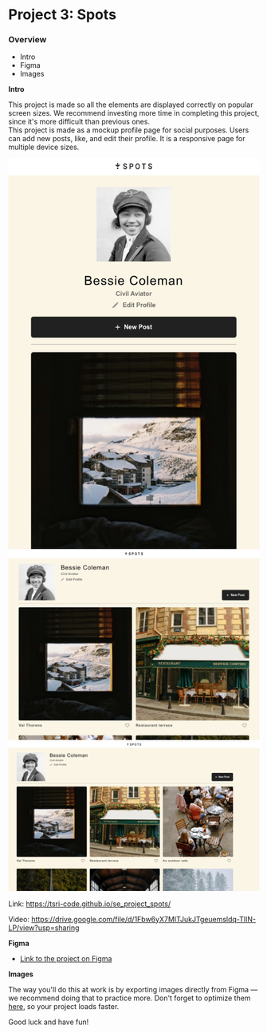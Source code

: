 # Project 3: Spots

### Overview

- Intro
- Figma
- Images

**Intro**

This project is made so all the elements are displayed correctly on popular screen sizes. We recommend investing more time in completing this project, since it's more difficult than previous ones.  
This project is made as a mockup profile page for social purposes. Users can add new posts, like, and edit their profile. It is a responsive page for multiple device sizes.

<img src="./images/mobile.png" alt="Mobile view of Spots application">
<img src="./images/tablet.png" alt="Tablet view of Spots application">
<img src="./images/laptop.png" alt="Desktop view of Spots application">

Link: https://tsri-code.github.io/se_project_spots/

Video: https://drive.google.com/file/d/1Fbw6yX7MITJukJTgeuemsldq-TlIN-LP/view?usp=sharing

**Figma**

- [Link to the project on Figma](https://www.figma.com/file/BBNm2bC3lj8QQMHlnqRsga/Sprint-3-Project-%E2%80%94-Spots?type=design&node-id=2%3A60&mode=design&t=afgNFybdorZO6cQo-1)

**Images**

The way you'll do this at work is by exporting images directly from Figma — we recommend doing that to practice more. Don't forget to optimize them [here](https://tinypng.com/), so your project loads faster.

Good luck and have fun!

